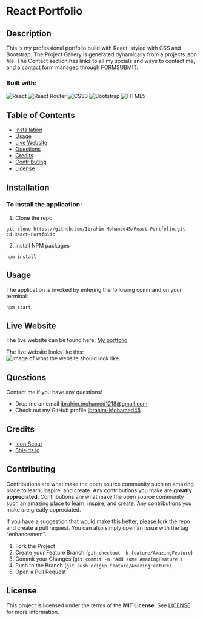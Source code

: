 # React Portfolio

## Description

This is my professional portfolio build with React, styled with CSS and Bootstrap. The Project Gallery is generated dynamically from a projects.json file. The Contact section has links to all my socials and ways to contact me, and a contact form managed through FORMSUBMIT.

### Built with:
![React](https://img.shields.io/badge/react-%2320232a.svg?style=for-the-badge&logo=react&logoColor=%2361DAFB)
![React Router](https://img.shields.io/badge/React_Router-CA4245?style=for-the-badge&logo=react-router&logoColor=white)
![CSS3](https://img.shields.io/badge/css3-%231572B6.svg?style=for-the-badge&logo=css3&logoColor=white)
![Bootstrap](https://img.shields.io/badge/bootstrap-%23563D7C.svg?style=for-the-badge&logo=bootstrap&logoColor=white)
![HTML5](https://img.shields.io/badge/html5-%23E34F26.svg?style=for-the-badge&logo=html5&logoColor=white)

## Table of Contents
- [Installation](#Installation)
- [Usage](#Usage)
- [Live Website](#Live-Website)
- [Questions](#Questions)
- [Credits](#Credits)
- [Contributing](#Contributing)
- [License](#License)

## Installation
### To install the application:
1. Clone the repo
```
git clone https://github.com/Ibrahim-Mohamed45/React-Portfolio.git
cd React-Portfolio
```
2. Install NPM packages
```
npm install
```

## Usage
The application is invoked by entering the following command on your terminal:
```
npm start
```

## Live Website

The live website can be found here: <a href="https://ibrahim-mohamed45.github.io/Password-Generator/" target="_blank"> My portfolio</a>


The live website looks like this:
<img src="#" alt="Image of what the website should look like.">

## Questions
Contact me if you have any questions!
- Drop me an email [ibrahim.mohamed1218@gmail.com](mailto:ibrahim.mohamed1218@gmail.com)
- Check out my GitHub profile [Ibrahim-Mohamed45](https://github.com/Ibrahim-Mohamed45)

## Credits
- <a href="https://iconscout.com/icons" target="_blank"> Icon Scout</a>
- <a href="https://shields.io/" target="_blank"> Shields.io</a>

## Contributing
Contributions are what make the open source community such an amazing place to learn, inspire, and create. Any contributions you make are **greatly appreciated**.
Contributions are what make the open source community such an amazing place to learn, inspire, and create. Any contributions you make are greatly appreciated.

If you have a suggestion that would make this better, please fork the repo and create a pull request. You can also simply open an issue with the tag "enhancement".

1. Fork the Project
2. Create your Feature Branch (```git checkout -b feature/AmazingFeature```)
3. Commit your Changes (```git commit -m 'Add some AmazingFeature'```)
4. Push to the Branch (```git push origin feature/AmazingFeature```)
5. Open a Pull Request

## License
This project is licensed under the terms of the **MIT License**. See [LICENSE](LICENSE) for more information.